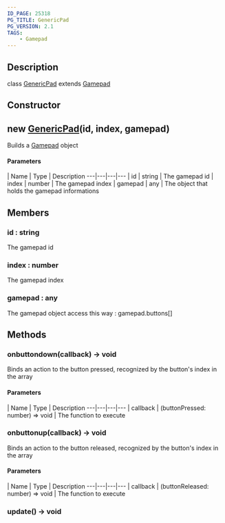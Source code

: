 ```yaml
---
ID_PAGE: 25318
PG_TITLE: GenericPad
PG_VERSION: 2.1
TAGS:
    - Gamepad
---
```

## Description

class [GenericPad](/classes/2.5/GenericPad) extends [Gamepad](/classes/2.5/Gamepad)



## Constructor

## new [GenericPad](/classes/2.5/GenericPad)(id, index, gamepad)

Builds a [Gamepad](/classes/2.5/Gamepad) object

#### Parameters
 | Name | Type | Description
---|---|---|---
 | id | string |     The gamepad id
 | index | number |     The gamepad index
 | gamepad | any |     The object that holds the gamepad informations
## Members

### id : string

The gamepad id

### index : number

The gamepad index

### gamepad : any

The gamepad object access this way : gamepad.buttons[]

## Methods

### onbuttondown(callback) &rarr; void

Binds an action to the button pressed, recognized by the button's index in the array

#### Parameters
 | Name | Type | Description
---|---|---|---
 | callback | (buttonPressed: number) =&gt; void |     The function to execute

### onbuttonup(callback) &rarr; void

Binds an action to the button released, recognized by the button's index in the array

#### Parameters
 | Name | Type | Description
---|---|---|---
 | callback | (buttonReleased: number) =&gt; void |     The function to execute

### update() &rarr; void



